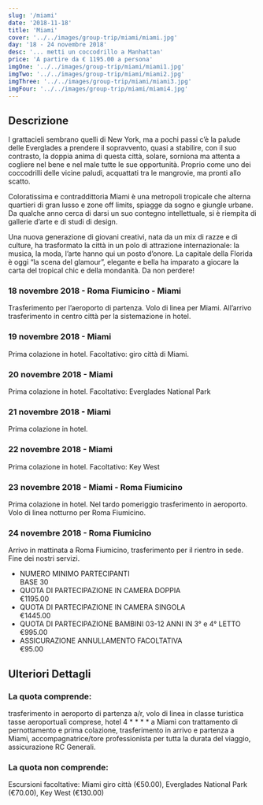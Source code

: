 ```yaml
---
slug: '/miami'
date: '2018-11-18'
title: 'Miami'
cover: '../../images/group-trip/miami/miami.jpg'
day: '18 - 24 novembre 2018'
desc: '... metti un coccodrillo a Manhattan'
price: 'A partire da € 1195.00 a persona'
imgOne: '../../images/group-trip/miami/miami1.jpg'
imgTwo: '../../images/group-trip/miami/miami2.jpg'
imgThree: '../../images/group-trip/miami/miami3.jpg'
imgFour: '../../images/group-trip/miami/miami4.jpg'
---
```


<div class="copy">

## Descrizione

I grattacieli sembrano quelli di New York, ma a pochi passi c’è la palude delle Everglades a prendere il sopravvento, quasi a stabilire, con il suo contrasto, la doppia anima di questa città, solare, sorniona ma attenta a cogliere nel bene e nel male tutte le sue opportunità. Proprio come uno dei coccodrilli delle vicine paludi, acquattati tra le mangrovie, ma pronti allo scatto.

Coloratissima e contraddittoria Miami è una metropoli tropicale che alterna quartieri di gran lusso e zone off limits, spiagge da sogno e giungle urbane. Da qualche anno cerca di darsi un suo contegno intellettuale, si è riempita di gallerie d’arte e di studi di design.

Una nuova generazione di giovani creativi, nata da un mix di razze e di culture, ha trasformato la città in un polo di attrazione internazionale: la musica, la moda, l’arte hanno qui un posto d’onore. La capitale della Florida è oggi “la scena del glamour”, elegante e bella ha imparato a giocare la carta del tropical chic e della mondanità. Da non perdere!

### 18 novembre 2018 - Roma Fiumicino - Miami

Trasferimento per l’aeroporto di partenza. Volo di linea per Miami. All’arrivo trasferimento in centro città per la sistemazione in hotel.

### 19 novembre 2018 - Miami

Prima colazione in hotel. Facoltativo: giro città di Miami.

### 20 novembre 2018 - Miami

Prima colazione in hotel. Facoltativo: Everglades National Park

### 21 novembre 2018 - Miami

Prima colazione in hotel.

### 22 novembre 2018 - Miami

Prima colazione in hotel. Facoltativo: Key West

### 23 novembre 2018 - Miami - Roma Fiumicino

Prima colazione in hotel. Nel tardo pomeriggio trasferimento in aeroporto. Volo di linea notturno per Roma Fiumicino.

### 24 novembre 2018 - Roma Fiumicino

Arrivo in mattinata a Roma Fiumicino, trasferimento per il rientro in sede. Fine dei nostri servizi.

<div class="quota">

- <div class="left"> <span> NUMERO MINIMO PARTECIPANTI </span> </div> <div class="right"> <span> BASE 30 </span> </div>
- <div class="left"> <span> QUOTA DI PARTECIPAZIONE IN CAMERA DOPPIA </span> </div> <div class="right"> <span> €1195.00 </span> </div>
- <div class="left"> <span> QUOTA DI PARTECIPAZIONE IN CAMERA SINGOLA </span> </div> <div class="right"> <span> €1445.00 </span> </div>
- <div class="left"> <span> QUOTA DI PARTECIPAZIONE BAMBINI 03-12 ANNI IN 3° e 4° LETTO </span> </div> <div class="right"> <span> €995.00 </span> </div>
- <div class="left"> <span> ASSICURAZIONE ANNULLAMENTO FACOLTATIVA </span> </div> <div class="right"> <span> €95.00 </span> </div>

</div>

## Ulteriori Dettagli

### La quota comprende:

trasferimento in aeroporto di partenza a/r, volo di linea in classe turistica tasse aeroportuali comprese, hotel 4 \* \* \* \* a Miami con trattamento di pernottamento e prima colazione, trasferimento in arrivo e partenza a Miami, accompagnatrice/tore professionista per tutta la durata del viaggio, assicurazione RC Generali.

### La quota non comprende:

Escursioni facoltative: Miami giro città (€50.00), Everglades National Park (€70.00), Key West (€130.00)

</div>
